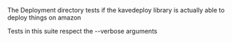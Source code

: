 The Deployment directory tests if the kavedeploy library is actually able to deploy things on amazon

Tests in this suite respect the --verbose arguments